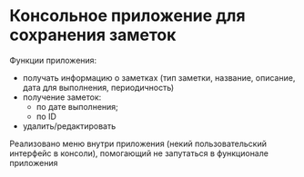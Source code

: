 # Консольное приложение для сохранения заметок
Функции приложения:
- получать информацию о заметках (тип заметки, название, описание, дата для выполнения, периодичность)
- получение заметок:
    - по дате выполнения;
    - по ID 
- удалить/редактировать

Реализовано меню внутри приложения (некий пользовательский интерфейс в консоли), помогающий не запутаться в функционале приложения
